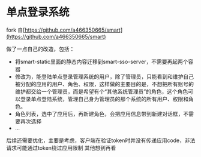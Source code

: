 # 单点登录系统

fork 自[https://github.com/a466350665/smart](https://github.com/a466350665/smart)

做了一点自己的改造，包括：

* 将smart-static里面的静态内容迁移到smart-sso-server，不需要再起两个容器
* 修改为，能登陆单点登录管理系统的用户，除了管理员，只能看到和维护自己被分配的应用的用户、角色、权限，这样做的主要目的是，不想把所有账号的维护都交给一个管理员，而是希望有个“其他系统管理员”的角色，这个角色可以登录单点登陆系统，管理自己身为管理员的那个系统的所有用户、权限和角色。
* 角色列表，选中了应用后，再新建角色，会把应用信息带到新建对话框，不需要再次选择
* ...

后续还需要优化，主要是考虑，客户端在验证token时并没有传递应用code，非法请求可能通过token绕过应用限制
其他想到再看